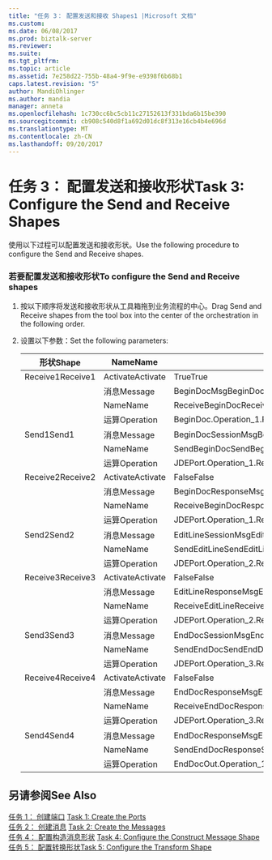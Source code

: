```yaml
---
title: "任务 3： 配置发送和接收 Shapes1 |Microsoft 文档"
ms.custom: 
ms.date: 06/08/2017
ms.prod: biztalk-server
ms.reviewer: 
ms.suite: 
ms.tgt_pltfrm: 
ms.topic: article
ms.assetid: 7e258d22-755b-48a4-9f9e-e9398f6b68b1
caps.latest.revision: "5"
author: MandiOhlinger
ms.author: mandia
manager: anneta
ms.openlocfilehash: 1c730cc6bc5cb11c27152613f331bda6b15be390
ms.sourcegitcommit: cb908c540d8f1a692d01dc8f313e16cb4b4e696d
ms.translationtype: MT
ms.contentlocale: zh-CN
ms.lasthandoff: 09/20/2017
---
```

# <a name="task-3-configure-the-send-and-receive-shapes"></a><span data-ttu-id="fa0cf-102">任务 3： 配置发送和接收形状</span><span class="sxs-lookup"><span data-stu-id="fa0cf-102">Task 3: Configure the Send and Receive Shapes</span></span>
<span data-ttu-id="fa0cf-103">使用以下过程可以配置发送和接收形状。</span><span class="sxs-lookup"><span data-stu-id="fa0cf-103">Use the following procedure to configure the Send and Receive shapes.</span></span>  
  
### <a name="to-configure-the-send-and-receive-shapes"></a><span data-ttu-id="fa0cf-104">若要配置发送和接收形状</span><span class="sxs-lookup"><span data-stu-id="fa0cf-104">To configure the Send and Receive shapes</span></span>  
  
1.  <span data-ttu-id="fa0cf-105">按以下顺序将发送和接收形状从工具箱拖到业务流程的中心。</span><span class="sxs-lookup"><span data-stu-id="fa0cf-105">Drag Send and Receive shapes from the tool box into the center of the orchestration in the following order.</span></span>  
  
2.  <span data-ttu-id="fa0cf-106">设置以下参数：</span><span class="sxs-lookup"><span data-stu-id="fa0cf-106">Set the following parameters:</span></span>  
  
    |<span data-ttu-id="fa0cf-107">形状</span><span class="sxs-lookup"><span data-stu-id="fa0cf-107">Shape</span></span>|<span data-ttu-id="fa0cf-108">Name</span><span class="sxs-lookup"><span data-stu-id="fa0cf-108">Name</span></span>|<span data-ttu-id="fa0cf-109">设置</span><span class="sxs-lookup"><span data-stu-id="fa0cf-109">Setting</span></span>|  
    |-----------|----------|-------------|  
    |<span data-ttu-id="fa0cf-110">Receive1</span><span class="sxs-lookup"><span data-stu-id="fa0cf-110">Receive1</span></span>|<span data-ttu-id="fa0cf-111">Activate</span><span class="sxs-lookup"><span data-stu-id="fa0cf-111">Activate</span></span>|<span data-ttu-id="fa0cf-112">True</span><span class="sxs-lookup"><span data-stu-id="fa0cf-112">True</span></span>|  
    ||<span data-ttu-id="fa0cf-113">消息</span><span class="sxs-lookup"><span data-stu-id="fa0cf-113">Message</span></span>|<span data-ttu-id="fa0cf-114">BeginDocMsg</span><span class="sxs-lookup"><span data-stu-id="fa0cf-114">BeginDocMsg</span></span>|  
    ||<span data-ttu-id="fa0cf-115">Name</span><span class="sxs-lookup"><span data-stu-id="fa0cf-115">Name</span></span>|<span data-ttu-id="fa0cf-116">ReceiveBeginDoc</span><span class="sxs-lookup"><span data-stu-id="fa0cf-116">ReceiveBeginDoc</span></span>|  
    ||<span data-ttu-id="fa0cf-117">运算</span><span class="sxs-lookup"><span data-stu-id="fa0cf-117">Operation</span></span>|<span data-ttu-id="fa0cf-118">BeginDoc.Operation_1.Request</span><span class="sxs-lookup"><span data-stu-id="fa0cf-118">BeginDoc.Operation_1.Request</span></span>|  
    |<span data-ttu-id="fa0cf-119">Send1</span><span class="sxs-lookup"><span data-stu-id="fa0cf-119">Send1</span></span>|<span data-ttu-id="fa0cf-120">消息</span><span class="sxs-lookup"><span data-stu-id="fa0cf-120">Message</span></span>|<span data-ttu-id="fa0cf-121">BeginDocSessionMsg</span><span class="sxs-lookup"><span data-stu-id="fa0cf-121">BeginDocSessionMsg</span></span>|  
    ||<span data-ttu-id="fa0cf-122">Name</span><span class="sxs-lookup"><span data-stu-id="fa0cf-122">Name</span></span>|<span data-ttu-id="fa0cf-123">SendBeginDoc</span><span class="sxs-lookup"><span data-stu-id="fa0cf-123">SendBeginDoc</span></span>|  
    ||<span data-ttu-id="fa0cf-124">运算</span><span class="sxs-lookup"><span data-stu-id="fa0cf-124">Operation</span></span>|<span data-ttu-id="fa0cf-125">JDEPort.Operation_1.Request</span><span class="sxs-lookup"><span data-stu-id="fa0cf-125">JDEPort.Operation_1.Request</span></span>|  
    |<span data-ttu-id="fa0cf-126">Receive2</span><span class="sxs-lookup"><span data-stu-id="fa0cf-126">Receive2</span></span>|<span data-ttu-id="fa0cf-127">Activate</span><span class="sxs-lookup"><span data-stu-id="fa0cf-127">Activate</span></span>|<span data-ttu-id="fa0cf-128">False</span><span class="sxs-lookup"><span data-stu-id="fa0cf-128">False</span></span>|  
    ||<span data-ttu-id="fa0cf-129">消息</span><span class="sxs-lookup"><span data-stu-id="fa0cf-129">Message</span></span>|<span data-ttu-id="fa0cf-130">BeginDocResponseMsg</span><span class="sxs-lookup"><span data-stu-id="fa0cf-130">BeginDocResponseMsg</span></span>|  
    ||<span data-ttu-id="fa0cf-131">Name</span><span class="sxs-lookup"><span data-stu-id="fa0cf-131">Name</span></span>|<span data-ttu-id="fa0cf-132">ReceiveBeginDocResponse</span><span class="sxs-lookup"><span data-stu-id="fa0cf-132">ReceiveBeginDocResponse</span></span>|  
    ||<span data-ttu-id="fa0cf-133">运算</span><span class="sxs-lookup"><span data-stu-id="fa0cf-133">Operation</span></span>|<span data-ttu-id="fa0cf-134">JDEPort.Operation_1.Response</span><span class="sxs-lookup"><span data-stu-id="fa0cf-134">JDEPort.Operation_1.Response</span></span>|  
    |<span data-ttu-id="fa0cf-135">Send2</span><span class="sxs-lookup"><span data-stu-id="fa0cf-135">Send2</span></span>|<span data-ttu-id="fa0cf-136">消息</span><span class="sxs-lookup"><span data-stu-id="fa0cf-136">Message</span></span>|<span data-ttu-id="fa0cf-137">EditLineSessionMsg</span><span class="sxs-lookup"><span data-stu-id="fa0cf-137">EditLineSessionMsg</span></span>|  
    ||<span data-ttu-id="fa0cf-138">Name</span><span class="sxs-lookup"><span data-stu-id="fa0cf-138">Name</span></span>|<span data-ttu-id="fa0cf-139">SendEditLine</span><span class="sxs-lookup"><span data-stu-id="fa0cf-139">SendEditLine</span></span>|  
    ||<span data-ttu-id="fa0cf-140">运算</span><span class="sxs-lookup"><span data-stu-id="fa0cf-140">Operation</span></span>|<span data-ttu-id="fa0cf-141">JDEPort.Operation_2.Request</span><span class="sxs-lookup"><span data-stu-id="fa0cf-141">JDEPort.Operation_2.Request</span></span>|  
    |<span data-ttu-id="fa0cf-142">Receive3</span><span class="sxs-lookup"><span data-stu-id="fa0cf-142">Receive3</span></span>|<span data-ttu-id="fa0cf-143">Activate</span><span class="sxs-lookup"><span data-stu-id="fa0cf-143">Activate</span></span>|<span data-ttu-id="fa0cf-144">False</span><span class="sxs-lookup"><span data-stu-id="fa0cf-144">False</span></span>|  
    ||<span data-ttu-id="fa0cf-145">消息</span><span class="sxs-lookup"><span data-stu-id="fa0cf-145">Message</span></span>|<span data-ttu-id="fa0cf-146">EditLineResponseMsg</span><span class="sxs-lookup"><span data-stu-id="fa0cf-146">EditLineResponseMsg</span></span>|  
    ||<span data-ttu-id="fa0cf-147">Name</span><span class="sxs-lookup"><span data-stu-id="fa0cf-147">Name</span></span>|<span data-ttu-id="fa0cf-148">ReceiveEditLine</span><span class="sxs-lookup"><span data-stu-id="fa0cf-148">ReceiveEditLine</span></span>|  
    ||<span data-ttu-id="fa0cf-149">运算</span><span class="sxs-lookup"><span data-stu-id="fa0cf-149">Operation</span></span>|<span data-ttu-id="fa0cf-150">JDEPort.Operation_2.Response</span><span class="sxs-lookup"><span data-stu-id="fa0cf-150">JDEPort.Operation_2.Response</span></span>|  
    |<span data-ttu-id="fa0cf-151">Send3</span><span class="sxs-lookup"><span data-stu-id="fa0cf-151">Send3</span></span>|<span data-ttu-id="fa0cf-152">消息</span><span class="sxs-lookup"><span data-stu-id="fa0cf-152">Message</span></span>|<span data-ttu-id="fa0cf-153">EndDocSessionMsg</span><span class="sxs-lookup"><span data-stu-id="fa0cf-153">EndDocSessionMsg</span></span>|  
    ||<span data-ttu-id="fa0cf-154">Name</span><span class="sxs-lookup"><span data-stu-id="fa0cf-154">Name</span></span>|<span data-ttu-id="fa0cf-155">SendEndDoc</span><span class="sxs-lookup"><span data-stu-id="fa0cf-155">SendEndDoc</span></span>|  
    ||<span data-ttu-id="fa0cf-156">运算</span><span class="sxs-lookup"><span data-stu-id="fa0cf-156">Operation</span></span>|<span data-ttu-id="fa0cf-157">JDEPort.Operation_3.Request</span><span class="sxs-lookup"><span data-stu-id="fa0cf-157">JDEPort.Operation_3.Request</span></span>|  
    |<span data-ttu-id="fa0cf-158">Receive4</span><span class="sxs-lookup"><span data-stu-id="fa0cf-158">Receive4</span></span>|<span data-ttu-id="fa0cf-159">Activate</span><span class="sxs-lookup"><span data-stu-id="fa0cf-159">Activate</span></span>|<span data-ttu-id="fa0cf-160">False</span><span class="sxs-lookup"><span data-stu-id="fa0cf-160">False</span></span>|  
    ||<span data-ttu-id="fa0cf-161">消息</span><span class="sxs-lookup"><span data-stu-id="fa0cf-161">Message</span></span>|<span data-ttu-id="fa0cf-162">EndDocResponseMsg</span><span class="sxs-lookup"><span data-stu-id="fa0cf-162">EndDocResponseMsg</span></span>|  
    ||<span data-ttu-id="fa0cf-163">Name</span><span class="sxs-lookup"><span data-stu-id="fa0cf-163">Name</span></span>|<span data-ttu-id="fa0cf-164">ReceiveEndDocResponse</span><span class="sxs-lookup"><span data-stu-id="fa0cf-164">ReceiveEndDocResponse</span></span>|  
    ||<span data-ttu-id="fa0cf-165">运算</span><span class="sxs-lookup"><span data-stu-id="fa0cf-165">Operation</span></span>|<span data-ttu-id="fa0cf-166">JDEPort.Operation_3.Response</span><span class="sxs-lookup"><span data-stu-id="fa0cf-166">JDEPort.Operation_3.Response</span></span>|  
    |<span data-ttu-id="fa0cf-167">Send4</span><span class="sxs-lookup"><span data-stu-id="fa0cf-167">Send4</span></span>|<span data-ttu-id="fa0cf-168">消息</span><span class="sxs-lookup"><span data-stu-id="fa0cf-168">Message</span></span>|<span data-ttu-id="fa0cf-169">EndDocResponseMsg</span><span class="sxs-lookup"><span data-stu-id="fa0cf-169">EndDocResponseMsg</span></span>|  
    ||<span data-ttu-id="fa0cf-170">Name</span><span class="sxs-lookup"><span data-stu-id="fa0cf-170">Name</span></span>|<span data-ttu-id="fa0cf-171">SendEndDocResponse</span><span class="sxs-lookup"><span data-stu-id="fa0cf-171">SendEndDocResponse</span></span>|  
    ||<span data-ttu-id="fa0cf-172">运算</span><span class="sxs-lookup"><span data-stu-id="fa0cf-172">Operation</span></span>|<span data-ttu-id="fa0cf-173">EndDocOut.Operation_1.Request</span><span class="sxs-lookup"><span data-stu-id="fa0cf-173">EndDocOut.Operation_1.Request</span></span>|  
  
## <a name="see-also"></a><span data-ttu-id="fa0cf-174">另请参阅</span><span class="sxs-lookup"><span data-stu-id="fa0cf-174">See Also</span></span>  
 <span data-ttu-id="fa0cf-175">[任务 1： 创建端口](../core/task-1-create-the-ports2.md) </span><span class="sxs-lookup"><span data-stu-id="fa0cf-175">[Task 1: Create the Ports](../core/task-1-create-the-ports2.md) </span></span>  
 <span data-ttu-id="fa0cf-176">[任务 2： 创建消息](../core/task-2-create-the-messages1.md) </span><span class="sxs-lookup"><span data-stu-id="fa0cf-176">[Task 2: Create the Messages](../core/task-2-create-the-messages1.md) </span></span>  
 <span data-ttu-id="fa0cf-177">[任务 4： 配置构造消息形状](../core/task-4-configure-the-construct-message-shape2.md) </span><span class="sxs-lookup"><span data-stu-id="fa0cf-177">[Task 4: Configure the Construct Message Shape](../core/task-4-configure-the-construct-message-shape2.md) </span></span>  
 [<span data-ttu-id="fa0cf-178">任务 5： 配置转换形状</span><span class="sxs-lookup"><span data-stu-id="fa0cf-178">Task 5: Configure the Transform Shape</span></span>](../core/task-5-configure-the-transform-shape1.md)